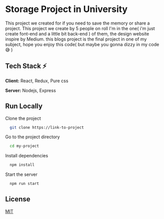 
# Storage Project in University

This project we created for if you need to save the memory or share a project. This project we create by 5 people on roll l'm in the one( i'm just create font-end and a little bit back-end ) of them, the design website inspire by Medium. this blogs project is
the final project in one of my subject, hope you enjoy this code( but maybe you gonna dizzy in my code 😅 )

## Tech Stack  ⚡

**Client:** React, Redux, Pure css

**Server:** Nodejs, Express


## Run Locally

Clone the project

```bash
  git clone https://link-to-project
```

Go to the project directory

```bash
  cd my-project
```

Install dependencies

```bash
  npm install
```

Start the server

```bash
  npm run start
```

## License

[MIT](https://choosealicense.com/licenses/mit/)
